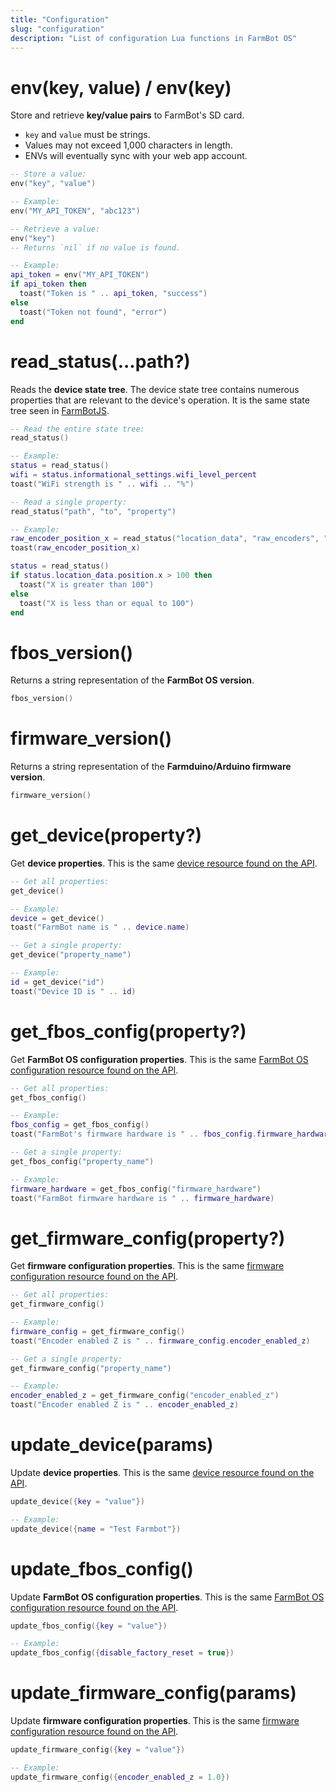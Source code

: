 ```yaml
---
title: "Configuration"
slug: "configuration"
description: "List of configuration Lua functions in FarmBot OS"
---
```


# env(key, value) / env(key)

Store and retrieve **key/value pairs** to FarmBot's SD card.

* `key` and `value` must be strings.
* Values may not exceed 1,000 characters in length.
* ENVs will eventually sync with your web app account.

```lua
-- Store a value:
env("key", "value")

-- Example:
env("MY_API_TOKEN", "abc123")
```

```lua
-- Retrieve a value:
env("key")
-- Returns `nil` if no value is found.

-- Example:
api_token = env("MY_API_TOKEN")
if api_token then
  toast("Token is " .. api_token, "success")
else
  toast("Token not found", "error")
end
```

# read_status(...path?)

Reads the **device state tree**. The device state tree contains numerous properties that are relevant to the device's operation. It is the same state tree seen in [FarmBotJS](https://github.com/FarmBot/farmbot-js/blob/main/src/interfaces.ts#L6-L25).

```lua
-- Read the entire state tree:
read_status()

-- Example:
status = read_status()
wifi = status.informational_settings.wifi_level_percent
toast("WiFi strength is " .. wifi .. "%")

-- Read a single property:
read_status("path", "to", "property")

-- Example:
raw_encoder_position_x = read_status("location_data", "raw_encoders", "x")
toast(raw_encoder_position_x)
```

```lua
status = read_status()
if status.location_data.position.x > 100 then
  toast("X is greater than 100")
else
  toast("X is less than or equal to 100")
end
```

# fbos_version()

Returns a string representation of the **FarmBot OS version**.

```lua
fbos_version()
```

# firmware_version()

Returns a string representation of the **Farmduino/Arduino firmware version**.

```lua
firmware_version()
```

# get_device(property?)

Get **device properties**. This is the same [device resource found on the API](../../docs/web-app/api-docs.md#device).

```lua
-- Get all properties:
get_device()

-- Example:
device = get_device()
toast("FarmBot name is " .. device.name)

-- Get a single property:
get_device("property_name")

-- Example:
id = get_device("id")
toast("Device ID is " .. id)
```

# get_fbos_config(property?)

Get **FarmBot OS configuration properties**. This is the same [FarmBot OS configuration resource found on the API](../../docs/web-app/api-docs.md#fbos_config).

```lua
-- Get all properties:
get_fbos_config()

-- Example:
fbos_config = get_fbos_config()
toast("FarmBot's firmware hardware is " .. fbos_config.firmware_hardware)

-- Get a single property:
get_fbos_config("property_name")

-- Example:
firmware_hardware = get_fbos_config("firmware_hardware")
toast("FarmBot firmware hardware is " .. firmware_hardware)
```

# get_firmware_config(property?)

Get **firmware configuration properties**. This is the same [firmware configuration resource found on the API](../../docs/web-app/api-docs.md#firmware_config).

```lua
-- Get all properties:
get_firmware_config()

-- Example:
firmware_config = get_firmware_config()
toast("Encoder enabled Z is " .. firmware_config.encoder_enabled_z)

-- Get a single property:
get_firmware_config("property_name")

-- Example:
encoder_enabled_z = get_firmware_config("encoder_enabled_z")
toast("Encoder enabled Z is " .. encoder_enabled_z)
```

# update_device(params)

Update **device properties**. This is the same [device resource found on the API](../../docs/web-app/api-docs.md#device).

```lua
update_device({key = "value"})

-- Example:
update_device({name = "Test Farmbot"})
```

# update_fbos_config()

Update **FarmBot OS configuration properties**. This is the same [FarmBot OS configuration resource found on the API](../../docs/web-app/api-docs.md#fbos_config).

```lua
update_fbos_config({key = "value"})

-- Example:
update_fbos_config({disable_factory_reset = true})
```

# update_firmware_config(params)

Update **firmware configuration properties**. This is the same [firmware configuration resource found on the API](../../docs/web-app/api-docs.md#firmware_config).

```lua
update_firmware_config({key = "value"})

-- Example:
update_firmware_config({encoder_enabled_z = 1.0})
```
